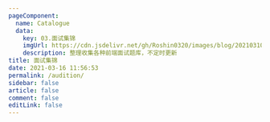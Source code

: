 ```yaml
---
pageComponent:
  name: Catalogue
  data:
    key: 03.面试集锦
    imgUrl: https://cdn.jsdelivr.net/gh/Roshin0320/images/blog/202103101453.png
    description: 整理收集各种前端面试题库，不定时更新
title: 面试集锦
date: 2021-03-16 11:56:53
permalink: /audition/
sidebar: false
article: false
comment: false
editLink: false
---
```

